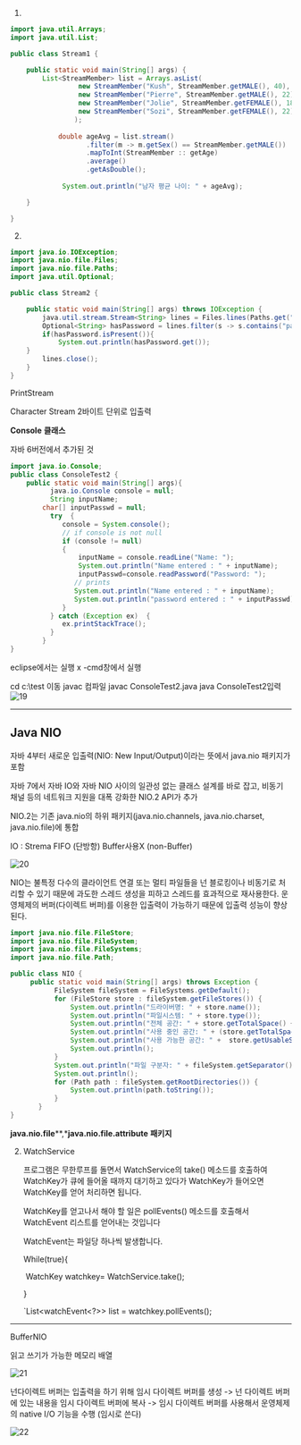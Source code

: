 1.

```java
import java.util.Arrays;
import java.util.List;

public class Stream1 {

	public static void main(String[] args) {
		List<StreamMember> list = Arrays.asList(
		         new StreamMember("Kush", StreamMember.getMALE(), 40),
		         new StreamMember("Pierre", StreamMember.getMALE(), 22),
		         new StreamMember("Jolie", StreamMember.getFEMALE(), 18),
		         new StreamMember("Sozi", StreamMember.getFEMALE(), 22)
		        );
		        
		    double ageAvg = list.stream()
		           .filter(m -> m.getSex() == StreamMember.getMALE())
		           .mapToInt(StreamMember :: getAge)
		           .average()
		           .getAsDouble();
		        
		     System.out.println("남자 평균 나이: " + ageAvg);

	}

}

```

2.

```java
import java.io.IOException;
import java.nio.file.Files;
import java.nio.file.Paths;
import java.util.Optional;

public class Stream2 {

	public static void main(String[] args) throws IOException {
	    java.util.stream.Stream<String> lines = Files.lines(Paths.get("c:/", "data.txt"));
	    Optional<String> hasPassword = lines.filter(s -> s.contains("password")).findFirst();
	    if(hasPassword.isPresent()){
	        System.out.println(hasPassword.get());
	}
	    lines.close();
	}
}
```





PrintStream

 Character Stream 2바이트 단위로 입출력



**Console** **클래스**

 자바 6버전에서 추가된 것

```java
import java.io.Console;
public class ConsoleTest2 {
	public static void main(String[] args){
		  java.io.Console console = null;
		  String inputName;
		char[] inputPasswd = null;
		  try  {
		     console = System.console();
		     // if console is not null
		     if (console != null)     
		     {
		    	 inputName = console.readLine("Name: ");
		    	 System.out.println("Name entered : " + inputName);
		    	 inputPasswd=console.readPassword("Password: ");
		        // prints
		        System.out.println("Name entered : " + inputName);
		        System.out.println("password entered : " + inputPasswd);
		     }
		  } catch (Exception ex)  {
		     ex.printStackTrace();
		  }
		}
}
```

eclipse에서는 실행 x -cmd창에서 실행

cd c:\test 이동
javac 컴파일
javac ConsoleTest2.java
java ConsoleTest2입력
![19](https://user-images.githubusercontent.com/50945713/61919251-b9914400-af8f-11e9-816a-3e8fe1789150.png)

---

## Java NIO

자바 4부터 새로운 입출력(NIO: New Input/Output)이라는 뜻에서 java.nio 패키지가 포함

자바 7에서  자바 IO와 자바 NIO 사이의 일관성 없는 클래스 설계를 바로 잡고, 비동기 채널 등의 네트워크 지원을 대폭 강화한 NIO.2 API가 추가

NIO.2는 기존 java.nio의 하위 패키지(java.nio.channels, java.nio.charset, java.nio.file)에 통합

IO : Strema FIFO (단방항) Buffer사용X (non-Buffer) 

![20](https://user-images.githubusercontent.com/50945713/61919449-a5017b80-af90-11e9-8f24-12eb97d96c0d.png)



NIO는 불특정 다수의 클라이언트 연결 또는 멀티 파일들을 넌 블로킹이나 비동기로 처리할 수 있기 때문에 과도한 스레드 생성을 피하고 스레드를 효과적으로 재사용한다.
 운영체제의 버퍼(다이렉트 버퍼)를 이용한 입출력이 가능하기 때문에 입출력 성능이 향상된다. 

```java
import java.nio.file.FileStore;
import java.nio.file.FileSystem;
import java.nio.file.FileSystems;
import java.nio.file.Path;

public class NIO {
	 public static void main(String[] args) throws Exception {
	       FileSystem fileSystem = FileSystems.getDefault();
	       for (FileStore store : fileSystem.getFileStores()) {
	           System.out.println("드라이버명: " + store.name());
	           System.out.println("파일시스템: " + store.type());
	           System.out.println("전체 공간: " + store.getTotalSpace() + " 바이트");
	           System.out.println("사용 중인 공간: " + (store.getTotalSpace() - store.getUnallocatedSpace()) + " 바이트");
	           System.out.println("사용 가능한 공간: " +  store.getUsableSpace()  + " 바이트");
	           System.out.println();
	       }
	       System.out.println("파일 구분자: " + fileSystem.getSeparator());
	       System.out.println();
	       for (Path path : fileSystem.getRootDirectories()) {
	           System.out.println(path.toString());
	       }
	   }
}
```





**java.nio.file****,***java.nio.file.attribute** **패키지**

2. WatchService

   프로그램은 무한루프를 돌면서  WatchService의 take() 메소드를 호출하여 WatchKey가 큐에 들어올 때까지 대기하고 있다가 WatchKey가 들어오면 WatchKey를 얻어 처리하면 됩니다.

   WatchKey를 얻고나서 해야 할 일은 pollEvents() 메소드를 호출해서 WatchEvent 리스트를 얻어내는 것입니다

   WatchEvent는 파일당 하나씩 발생합니다.

   

   While(true){

   ​	WatchKey watchkey= WatchService.take();

   }

   

   `List<watchEvent<?>> list = watchkey.pollEvents();



---

BufferNIO

읽고 쓰기가 가능한 메모리 배열

![21](https://user-images.githubusercontent.com/50945713/61925340-ddac4f80-afa6-11e9-8a2c-c213af14261f.png)

넌다이렉트 버퍼는 입출력을 하기 위해 임시 다이렉트 버퍼를 생성 -> 넌 다이렉트 버퍼에 있는 내용을 임시 다이렉트 버퍼에 복사 -> 임시 다이렉트 버퍼를 사용해서 운영체제의 native I/O 기능을 수행 (임시로 쓴다)

![22](https://user-images.githubusercontent.com/50945713/61925480-79d65680-afa7-11e9-9f30-5b7b42412c65.png)